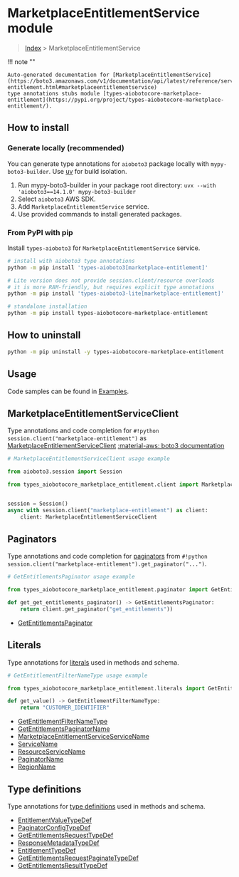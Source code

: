 # MarketplaceEntitlementService module

> [Index](../README.md) > MarketplaceEntitlementService


!!! note ""

    Auto-generated documentation for [MarketplaceEntitlementService](https://boto3.amazonaws.com/v1/documentation/api/latest/reference/services/marketplace-entitlement.html#marketplaceentitlementservice)
    type annotations stubs module [types-aiobotocore-marketplace-entitlement](https://pypi.org/project/types-aiobotocore-marketplace-entitlement/).

## How to install

### Generate locally (recommended)

You can generate type annotations for `aioboto3` package locally with `mypy-boto3-builder`.
Use [uv](https://docs.astral.sh/uv/getting-started/installation/) for build isolation.

1. Run mypy-boto3-builder in your package root directory: `uvx --with 'aioboto3==14.1.0' mypy-boto3-builder`
1. Select `aioboto3` AWS SDK.
1. Add `MarketplaceEntitlementService` service.
1. Use provided commands to install generated packages.



### From PyPI with pip

Install `types-aioboto3` for `MarketplaceEntitlementService` service.

```bash
# install with aioboto3 type annotations
python -m pip install 'types-aioboto3[marketplace-entitlement]'

# Lite version does not provide session.client/resource overloads
# it is more RAM-friendly, but requires explicit type annotations
python -m pip install 'types-aioboto3-lite[marketplace-entitlement]'

# standalone installation
python -m pip install types-aiobotocore-marketplace-entitlement
```



## How to uninstall

```bash
python -m pip uninstall -y types-aiobotocore-marketplace-entitlement
```

## Usage

Code samples can be found in [Examples](./usage.md).

## MarketplaceEntitlementServiceClient

Type annotations and code completion for  `#!python session.client("marketplace-entitlement")` as [MarketplaceEntitlementServiceClient](./client.md)
[:material-aws: boto3 documentation](https://boto3.amazonaws.com/v1/documentation/api/latest/reference/services/marketplace-entitlement.html#MarketplaceEntitlementService.Client)

```python
# MarketplaceEntitlementServiceClient usage example

from aioboto3.session import Session

from types_aiobotocore_marketplace_entitlement.client import MarketplaceEntitlementServiceClient


session = Session()
async with session.client("marketplace-entitlement") as client:
    client: MarketplaceEntitlementServiceClient
```


## Paginators

Type annotations and code completion for
[paginators](./paginators.md)
from `#!python session.client("marketplace-entitlement").get_paginator("...")`.

```python
# GetEntitlementsPaginator usage example

from types_aiobotocore_marketplace_entitlement.paginator import GetEntitlementsPaginator

def get_get_entitlements_paginator() -> GetEntitlementsPaginator:
    return client.get_paginator("get_entitlements"))
```

- [GetEntitlementsPaginator](./paginators.md#getentitlementspaginator)








## Literals

Type annotations for [literals](./literals.md) used in methods and schema.

```python
# GetEntitlementFilterNameType usage example

from types_aiobotocore_marketplace_entitlement.literals import GetEntitlementFilterNameType

def get_value() -> GetEntitlementFilterNameType:
    return "CUSTOMER_IDENTIFIER"
```

- [GetEntitlementFilterNameType](./literals.md#getentitlementfilternametype)
- [GetEntitlementsPaginatorName](./literals.md#getentitlementspaginatorname)
- [MarketplaceEntitlementServiceServiceName](./literals.md#marketplaceentitlementserviceservicename)
- [ServiceName](./literals.md#servicename)
- [ResourceServiceName](./literals.md#resourceservicename)
- [PaginatorName](./literals.md#paginatorname)
- [RegionName](./literals.md#regionname)




## Type definitions

Type annotations for [type definitions](./type_defs.md) used in methods and schema.

- [EntitlementValueTypeDef](./type_defs.md#entitlementvaluetypedef)
- [PaginatorConfigTypeDef](./type_defs.md#paginatorconfigtypedef)
- [GetEntitlementsRequestTypeDef](./type_defs.md#getentitlementsrequesttypedef)
- [ResponseMetadataTypeDef](./type_defs.md#responsemetadatatypedef)
- [EntitlementTypeDef](./type_defs.md#entitlementtypedef)
- [GetEntitlementsRequestPaginateTypeDef](./type_defs.md#getentitlementsrequestpaginatetypedef)
- [GetEntitlementsResultTypeDef](./type_defs.md#getentitlementsresulttypedef)

